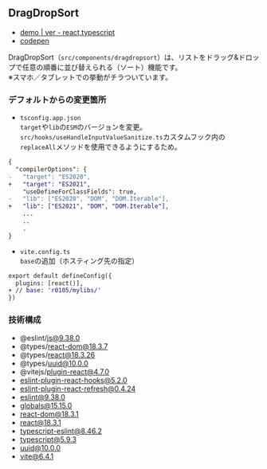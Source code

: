 ## DragDropSort
- [demo | ver - react,typescript](https://k2webservice.xsrv.jp/r0105/mylibs/dragdropsort/)
- [codepen](https://codepen.io/benjuwan/pen/xxvXGrQ)

DragDropSort（`src/components/dragdropsort`）は、リストをドラッグ&ドロップで任意の順番に並び替えられる（ソート）機能です。<br>※スマホ／タブレットでの挙動がチラついています。

### デフォルトからの変更箇所
- `tsconfig.app.json`<br>
`target`や`lib`の`ESM`のバージョンを変更。`src/hooks/useHandleInputValueSanitize.ts`カスタムフック内の`replaceAll`メソッドを使用できるようにするため。

```diff
{
  "compilerOptions": {
-   "target": "ES2020",
+   "target": "ES2021",
    "useDefineForClassFields": true,
-   "lib": ["ES2020", "DOM", "DOM.Iterable"],
+   "lib": ["ES2021", "DOM", "DOM.Iterable"],
    ...
    ..
    .
}
```

- `vite.config.ts`<br>
`base`の追加（ホスティング先の指定）

```diff
export default defineConfig({
  plugins: [react()],
+ // base: 'r0105/mylibs/'
})
```

### 技術構成
- @eslint/js@9.38.0
- @types/react-dom@18.3.7
- @types/react@18.3.26
- @types/uuid@10.0.0
- @vitejs/plugin-react@4.7.0
- eslint-plugin-react-hooks@5.2.0
- eslint-plugin-react-refresh@0.4.24
- eslint@9.38.0
- globals@15.15.0
- react-dom@18.3.1
- react@18.3.1
- typescript-eslint@8.46.2
- typescript@5.9.3
- uuid@10.0.0
- vite@6.4.1